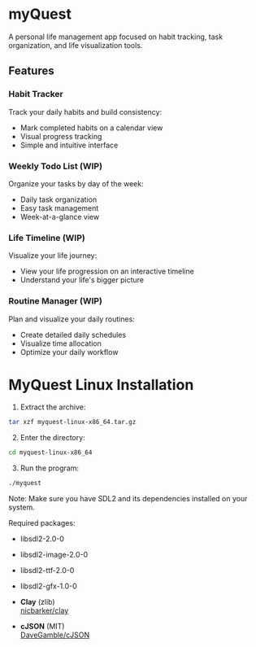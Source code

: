 # myQuest
A personal life management app focused on habit tracking, task organization, and life visualization tools.

## Features

### Habit Tracker
Track your daily habits and build consistency:
- Mark completed habits on a calendar view
- Visual progress tracking
- Simple and intuitive interface

### Weekly Todo List (WIP)
Organize your tasks by day of the week:
- Daily task organization
- Easy task management
- Week-at-a-glance view

### Life Timeline (WIP)
Visualize your life journey:
- View your life progression on an interactive timeline
- Understand your life's bigger picture

### Routine Manager (WIP)
Plan and visualize your daily routines:
- Create detailed daily schedules
- Visualize time allocation
- Optimize your daily workflow

# MyQuest Linux Installation

1. Extract the archive:
```bash
tar xzf myquest-linux-x86_64.tar.gz
```
2. Enter the directory:
```bash
cd myquest-linux-x86_64
```
3. Run the program:
```bash
./myquest
```
Note: Make sure you have SDL2 and its dependencies installed on your system.

Required packages:
- libsdl2-2.0-0
- libsdl2-image-2.0-0
- libsdl2-ttf-2.0-0
- libsdl2-gfx-1.0-0

- **Clay** (zlib)  
  [nicbarker/clay](https://github.com/nicbarker/clay)

- **cJSON** (MIT)  
  [DaveGamble/cJSON](https://github.com/DaveGamble/cJSON)
